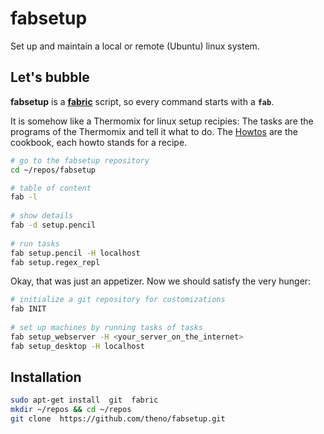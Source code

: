 # fabsetup

Set up and maintain a local or remote (Ubuntu) linux system.

## Let's bubble

__fabsetup__ is a __[fabric](http://www.fabfile.org/ "www.fabfile.org")__ script, so every command starts with a __`fab`__.

It is somehow like a Thermomix for linux setup recipies:
The tasks are the programs of the Thermomix and tell it what to do.
The [Howtos](./fabfile/__init__.py "cookbook") are the cookbook, each howto stands for a recipe.

  ```sh
  # go to the fabsetup repository
  cd ~/repos/fabsetup

  # table of content
  fab -l
    
  # show details
  fab -d setup.pencil
    
  # run tasks
  fab setup.pencil -H localhost
  fab setup.regex_repl
  ```

Okay, that was just an appetizer. Now we should satisfy the very hunger:

  ```sh
  # initialize a git repository for customizations
  fab INIT
    
  # set up machines by running tasks of tasks
  fab setup_webserver -H <your_server_on_the_internet>
  fab setup_desktop -H localhost
  ```


## Installation

  ```sh
  sudo apt-get install  git  fabric
  mkdir ~/repos && cd ~/repos
  git clone  https://github.com/theno/fabsetup.git
  ```
